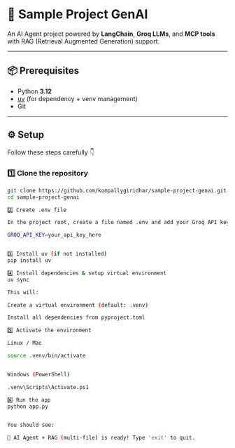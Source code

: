 # 🚀 Sample Project GenAI

An AI Agent project powered by **LangChain**, **Groq LLMs**, and **MCP tools** with RAG (Retrieval Augmented Generation) support.

---

## 📦 Prerequisites

- Python **3.12**
- [uv](https://github.com/astral-sh/uv) (for dependency + venv management)
- Git

---

## ⚙️ Setup

Follow these steps carefully 👇

### 1️⃣ Clone the repository
```bash
git clone https://github.com/kompallygiridhar/sample-project-genai.git
cd sample-project-genai

2️⃣ Create .env file

In the project root, create a file named .env and add your Groq API key:

GROQ_API_KEY=your_api_key_here


3️⃣ Install uv (if not installed)
pip install uv

4️⃣ Install dependencies & setup virtual environment
uv sync

This will:

Create a virtual environment (default: .venv)

Install all dependencies from pyproject.toml

5️⃣ Activate the environment

Linux / Mac

source .venv/bin/activate


Windows (PowerShell)

.venv\Scripts\Activate.ps1

6️⃣ Run the app
python app.py


You should see:

🤖 AI Agent + RAG (multi-file) is ready! Type 'exit' to quit.
